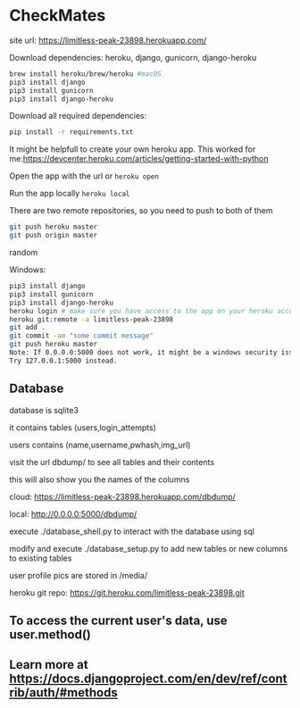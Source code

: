 # CheckMates


site url: https://limitless-peak-23898.herokuapp.com/

Download dependencies: heroku, django, gunicorn, django-heroku
```bash
brew install heroku/brew/heroku #macOS
pip3 install django
pip3 install gunicorn
pip3 install django-heroku

```

Download all required dependencies:
```bash
pip install -r requirements.txt
```

It might be helpfull to create your own heroku app.
This worked for me:https://devcenter.heroku.com/articles/getting-started-with-python

Open the app with the url or `heroku open`


Run the app locally `heroku local`

There are two remote repositories, so you need to push to both of them
```bash
git push heroku master
git push origin master
```

random




Windows:
```bash
pip3 install django
pip3 install gunicorn
pip3 install django-heroku
heroku login # make sure you have access to the app on your heroku account
heroku git:remote -a limitless-peak-23898
git add .
git commit -am "some commit message"
git push heroku master
Note: If 0.0.0.0:5000 does not work, it might be a windows security issue.
Try 127.0.0.1:5000 instead.
```


## Database
database is sqlite3

it contains tables (users,login_attempts)

users contains (name,username,pwhash,img_url)

visit the url dbdump/ to see all tables and their contents

this will also show you the names of the columns

cloud: https://limitless-peak-23898.herokuapp.com/dbdump/

local: http://0.0.0.0:5000/dbdump/

execute ./database_shell.py to interact with the database using sql

modify and execute ./database_setup.py to add new tables or new columns to existing tables

user profile pics are stored in /media/





heroku git repo: https://git.heroku.com/limitless-peak-23898.git


## To access the current user's data, use user.method()
## Learn more at https://docs.djangoproject.com/en/dev/ref/contrib/auth/#methods
